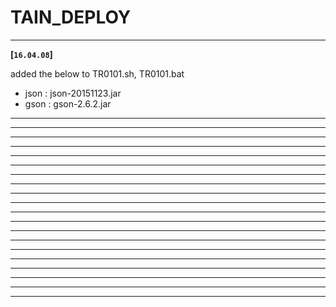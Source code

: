 # TAIN_DEPLOY

--------------------------------------------------------------------
**[`16.04.08`]**

added the below to TR0101.sh, TR0101.bat

- json : json-20151123.jar
- gson : gson-2.6.2.jar

--------------------------------------------------------------------
--------------------------------------------------------------------
--------------------------------------------------------------------
--------------------------------------------------------------------
--------------------------------------------------------------------
--------------------------------------------------------------------
--------------------------------------------------------------------
--------------------------------------------------------------------
--------------------------------------------------------------------
--------------------------------------------------------------------
--------------------------------------------------------------------
--------------------------------------------------------------------
--------------------------------------------------------------------
--------------------------------------------------------------------
--------------------------------------------------------------------
--------------------------------------------------------------------
--------------------------------------------------------------------
--------------------------------------------------------------------
--------------------------------------------------------------------
--------------------------------------------------------------------
